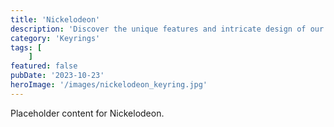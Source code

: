 ```yaml
---
title: 'Nickelodeon'
description: 'Discover the unique features and intricate design of our Nickelodeon. Perfect for various applications, this piece adds a touch of creativity and innovation to any setting.'
category: 'Keyrings'
tags: [
    ]
featured: false
pubDate: '2023-10-23'
heroImage: '/images/nickelodeon_keyring.jpg'
---
```


Placeholder content for Nickelodeon.